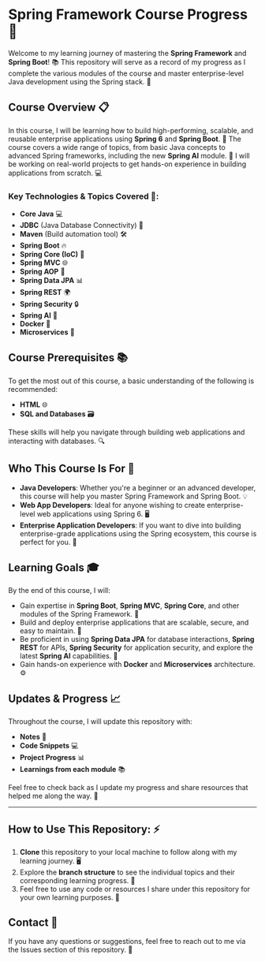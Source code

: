 # Spring Framework Course Progress 🚀

Welcome to my learning journey of mastering the **Spring Framework** and **Spring Boot**! 📚 This repository will serve as a record of my progress as I complete the various modules of the course and master enterprise-level Java development using the Spring stack. 🌱

## Course Overview 📋

In this course, I will be learning how to build high-performing, scalable, and reusable enterprise applications using **Spring 6** and **Spring Boot**. 🚀 The course covers a wide range of topics, from basic Java concepts to advanced Spring frameworks, including the new **Spring AI** module. 🤖 I will be working on real-world projects to get hands-on experience in building applications from scratch. 💻

### Key Technologies & Topics Covered 🔑:
- **Core Java** 💻
- **JDBC** (Java Database Connectivity) 🔌
- **Maven** (Build automation tool) 🛠️
- **Spring Boot** 🔥
- **Spring Core (IoC)** 🧠
- **Spring MVC** 🌐
- **Spring AOP** 🎯
- **Spring Data JPA** 📊
- **Spring REST** 🌍
- **Spring Security** 🔒
- **Spring AI** 🤖
- **Docker** 🐳
- **Microservices** 🔄

## Course Prerequisites 📚
To get the most out of this course, a basic understanding of the following is recommended:
- **HTML** 🌐
- **SQL and Databases** 🗃️

These skills will help you navigate through building web applications and interacting with databases. 🔍

## Who This Course Is For 🎯
- **Java Developers**: Whether you're a beginner or an advanced developer, this course will help you master Spring Framework and Spring Boot. 💡
- **Web App Developers**: Ideal for anyone wishing to create enterprise-level web applications using Spring 6. 🖥️
- **Enterprise Application Developers**: If you want to dive into building enterprise-grade applications using the Spring ecosystem, this course is perfect for you. 🏢

## Learning Goals 🎓
By the end of this course, I will:
- Gain expertise in **Spring Boot**, **Spring MVC**, **Spring Core**, and other modules of the Spring Framework. 💪
- Build and deploy enterprise applications that are scalable, secure, and easy to maintain. 🔐
- Be proficient in using **Spring Data JPA** for database interactions, **Spring REST** for APIs, **Spring Security** for application security, and explore the latest **Spring AI** capabilities. 🌟
- Gain hands-on experience with **Docker** and **Microservices** architecture. ⚙️

## Updates & Progress 📈
Throughout the course, I will update this repository with:
- **Notes** 📝
- **Code Snippets** 💻
- **Project Progress** 📊
- **Learnings from each module** 📚

Feel free to check back as I update my progress and share resources that helped me along the way. 🔄

---

## How to Use This Repository: ⚡
1. **Clone** this repository to your local machine to follow along with my learning journey. 🖥️
2. Explore the **branch structure** to see the individual topics and their corresponding learning progress. 🌱
3. Feel free to use any code or resources I share under this repository for your own learning purposes. 📂

## Contact 📩
If you have any questions or suggestions, feel free to reach out to me via the Issues section of this repository. 💬
